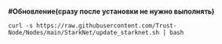 **#Обновление(сразу после установки не нужно выполнять)**
```
curl -s https://raw.githubusercontent.com/Trust-Node/Nodes/main/StarkNet/update_starknet.sh | bash
```
